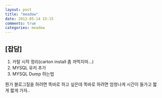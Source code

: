 ```yaml
---
layout: post
title: "meadow"
date: 2012-05-14 15:15
comments: true
categories: meadow
---
```


## [잡담]

1. 카탈 시작 정리(carton install 좀 까먹지마...)
2. MYSQL 유저 추가
3. MYSQL Dump 하는법

뭔가 블로그질을 하려면 똑바로 하고 싶은데 똑바로 하려면
엄청나게  시간이 들가고 짧게 짧게 가자..
